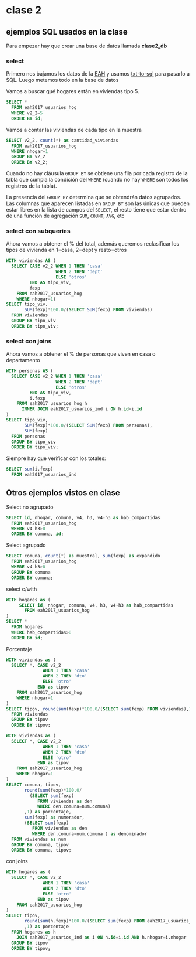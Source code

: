 # clase 2

## ejemplos SQL usados en la clase

Para empezar hay que crear una base de datos llamada **clase2_db**


### select

Primero nos bajamos los datos de la [EAH](https://www.estadisticaciudad.gob.ar/eyc/?p=86240) y
usamos [txt-to-sql](http://codenautas.com/txt-to-sql) para pasarlo a SQL. Luego metemos todo en la base de datos

Vamos a buscar qué hogares están en viviendas tipo 5. 

```sql
SELECT * 
  FROM eah2017_usuarios_hog
  WHERE v2_2=5
  ORDER BY id;
```

Vamos a contar las viviendas de cada tipo en la muestra

```sql
SELECT v2_2, count(*) as cantidad_viviendas
  FROM eah2017_usuarios_hog
  WHERE nhogar=1
  GROUP BY v2_2
  ORDER BY v2_2;
```

Cuando no hay cláusula `GROUP BY` se obtiene una fila por cada registro de la tabla que cumpla la condición del `WHERE` 
(cuando no hay `WHERE` son todos los registros de la tabla).

La presencia del `GROUP BY` determina que se obtendrán datos agrupados. 
Las columnas que aparecen listadas en `GROUP BY` son las únicas que pueden estar libres en la lista de campos del `SELECT`, 
el resto tiene que estar dentro de una función de agregación `SUM`, `COUNT`, `AVG`, etc

### select con subqueries

Ahora vamos a obtener el % del total, además queremos reclasificar los tipos de vivienda en 1=casa, 2=dept y resto=otros
```sql
WITH viviendas AS (
  SELECT CASE v2_2 WHEN 1 THEN 'casa' 
                   WHEN 2 THEN 'dept' 
                   ELSE 'otros' 
         END AS tipo_viv,
         fexp
    FROM eah2017_usuarios_hog
    WHERE nhogar=1)
SELECT tipo_viv, 
       SUM(fexp)*100.0/(SELECT SUM(fexp) FROM viviendas)
  FROM viviendas
  GROUP BY tipo_viv
  ORDER BY tipo_viv;
```

### select con joins

Ahora vamos a obtener el % de personas que viven en casa o departamento
```sql
WITH personas AS (
  SELECT CASE v2_2 WHEN 1 THEN 'casa' 
                   WHEN 2 THEN 'dept' 
                   ELSE 'otros' 
         END AS tipo_viv,
         i.fexp
    FROM eah2017_usuarios_hog h
      INNER JOIN eah2017_usuarios_ind i ON h.id=i.id
)
SELECT tipo_viv, 
       SUM(fexp)*100.0/(SELECT SUM(fexp) FROM personas),
       SUM(fexp)
  FROM personas
  GROUP BY tipo_viv
  ORDER BY tipo_viv;
```

Siempre hay que verificar con los totales:

```sql
SELECT sum(i.fexp)
  FROM eah2017_usuarios_ind
```

## Otros ejemplos vistos en clase

Select no agrupado

```sql
SELECT id, nhogar, comuna, v4, h3, v4-h3 as hab_compartidas
  FROM eah2017_usuarios_hog
  WHERE v4-h3>0
  ORDER BY comuna, id;

```

Select agrupado

```sql
SELECT comuna, count(*) as muestral, sum(fexp) as expandido
  FROM eah2017_usuarios_hog
  WHERE v4-h3>0
  GROUP BY comuna
  ORDER BY comuna;
```

select c/with

```sql
WITH hogares as (
     SELECT id, nhogar, comuna, v4, h3, v4-h3 as hab_compartidas
       FROM eah2017_usuarios_hog
)
SELECT *
  FROM hogares
  WHERE hab_compartidas>0
  ORDER BY id;
```

Porcentaje

```sql
WITH viviendas as (
  SELECT *, CASE v2_2 
              WHEN 1 THEN 'casa' 
              WHEN 2 THEN 'dto' 
              ELSE 'otro' 
            END as tipov
    FROM eah2017_usuarios_hog
    WHERE nhogar=1
)
SELECT tipov, round(sum(fexp)*100.0/(SELECT sum(fexp) FROM viviendas),1)
  FROM viviendas
  GROUP BY tipov
  ORDER BY tipov;
```

```sql
WITH viviendas as (
  SELECT *, CASE v2_2 
              WHEN 1 THEN 'casa' 
              WHEN 2 THEN 'dto' 
              ELSE 'otro' 
            END as tipov
    FROM eah2017_usuarios_hog
    WHERE nhogar=1
)
SELECT comuna, tipov, 
       round(sum(fexp)*100.0/
         (SELECT sum(fexp) 
            FROM viviendas as den 
            WHERE den.comuna=num.comuna)
       ,1) as porcentaje,
       sum(fexp) as numerador,
       (SELECT sum(fexp) 
          FROM viviendas as den 
          WHERE den.comuna=num.comuna ) as denominador
  FROM viviendas as num
  GROUP BY comuna, tipov
  ORDER BY comuna, tipov;
```

con joins

```sql
WITH hogares as (
  SELECT *, CASE v2_2 
              WHEN 1 THEN 'casa' 
              WHEN 2 THEN 'dto' 
              ELSE 'otro' 
            END as tipov
    FROM eah2017_usuarios_hog
)
SELECT tipov, 
       round(sum(h.fexp)*100.0/(SELECT sum(fexp) FROM eah2017_usuarios_ind)
       ,1) as porcentaje 
  FROM hogares as h
    JOIN eah2017_usuarios_ind as i ON h.id=i.id AND h.nhogar=i.nhogar
  GROUP BY tipov
  ORDER BY tipov;
```
